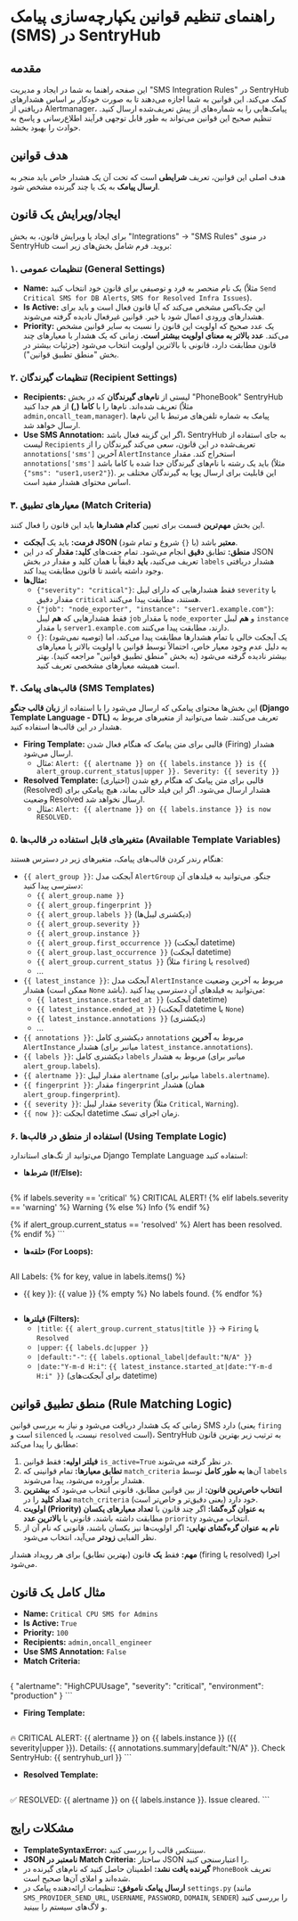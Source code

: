 # راهنمای تنظیم قوانین یکپارچه‌سازی پیامک (SMS) در SentryHub

## مقدمه

این صفحه راهنما به شما در ایجاد و مدیریت "SMS Integration Rules" در SentryHub کمک می‌کند. این قوانین به شما اجازه می‌دهند تا به صورت خودکار بر اساس هشدارهای دریافتی از Alertmanager، پیامک‌هایی را به شماره‌های از پیش تعریف‌شده ارسال کنید. تنظیم صحیح این قوانین می‌تواند به طور قابل توجهی فرآیند اطلاع‌رسانی و پاسخ به حوادث را بهبود بخشد.

## هدف قوانین

هدف اصلی این قوانین، تعریف **شرایطی** است که تحت آن یک هشدار خاص باید منجر به **ارسال پیامک** به یک یا چند گیرنده مشخص شود.

## ایجاد/ویرایش یک قانون

برای ایجاد یا ویرایش قانون، به بخش "Integrations" -> "SMS Rules" در منوی SentryHub بروید. فرم شامل بخش‌های زیر است:

### ۱. تنظیمات عمومی (General Settings)

*   **Name:** یک نام منحصر به فرد و توصیفی برای قانون خود انتخاب کنید (مثلاً `Send Critical SMS for DB Alerts`, `SMS for Resolved Infra Issues`).
*   **Is Active:** این چک‌باکس مشخص می‌کند که آیا قانون فعال است و باید برای هشدارهای ورودی اعمال شود یا خیر. قوانین غیرفعال نادیده گرفته می‌شوند.
*   **Priority:** یک عدد صحیح که اولویت این قانون را نسبت به سایر قوانین مشخص می‌کند. **عدد بالاتر به معنای اولویت بیشتر است.** زمانی که یک هشدار با معیارهای چند قانون مطابقت دارد، قانونی با بالاترین اولویت انتخاب می‌شود (جزئیات بیشتر در بخش "منطق تطبیق قوانین").

### ۲. تنظیمات گیرندگان (Recipient Settings)

*   **Recipients:** لیستی از **نام‌های گیرندگان** که در بخش "PhoneBook" SentryHub تعریف شده‌اند. نام‌ها را با **کاما (,)** از هم جدا کنید (مثلاً `admin,oncall_team,manager`). پیامک به شماره تلفن‌های مرتبط با این نام‌ها ارسال خواهد شد.
*   **Use SMS Annotation:** اگر این گزینه فعال باشد، SentryHub به جای استفاده از لیست `Recipients` تعریف‌شده در این قانون، سعی می‌کند گیرندگان را از `annotations['sms']` آخرین `AlertInstance` استخراج کند. مقدار `annotations['sms']` باید یک رشته با نام‌های گیرندگان جدا شده با کاما باشد (مثلاً `{"sms": "user1,user2"}`). این قابلیت برای ارسال پویا به گیرندگان مختلف بر اساس محتوای هشدار مفید است.

### ۳. معیارهای تطبیق (Match Criteria)

این بخش **مهم‌ترین** قسمت برای تعیین **کدام هشدارها** باید این قانون را فعال کنند.

*   **فرمت:** باید یک **آبجکت JSON معتبر** باشد (با `{}` شروع و تمام شود).
*   **منطق:** تطابق **دقیق** انجام می‌شود. تمام جفت‌های **کلید: مقدار** که در این JSON تعریف می‌کنید، **باید** دقیقاً با همان کلید و مقدار در بخش `labels` هشدار دریافتی وجود داشته باشند تا قانون مطابقت پیدا کند.
*   **مثال‌ها:**
    *   `{"severity": "critical"}`: فقط هشدارهایی که دارای لیبل `severity` با مقدار دقیق `critical` هستند، مطابقت پیدا می‌کنند.
    *   `{"job": "node_exporter", "instance": "server1.example.com"}`: فقط هشدارهایی که **هم** لیبل `job` با مقدار `node_exporter` و **هم** لیبل `instance` با مقدار `server1.example.com` دارند، مطابقت پیدا می‌کنند.
    *   `{}`: (توصیه نمی‌شود) یک آبجکت خالی با تمام هشدارها مطابقت پیدا می‌کند، اما به دلیل عدم وجود معیار خاص، احتمالاً توسط قوانین با اولویت بالاتر یا معیارهای بیشتر نادیده گرفته می‌شود (به بخش "منطق تطبیق قوانین" مراجعه کنید). بهتر است همیشه معیارهای مشخصی تعریف کنید.

### ۴. قالب‌های پیامک (SMS Templates)

این بخش‌ها محتوای پیامکی که ارسال می‌شود را با استفاده از **زبان قالب جنگو (Django Template Language - DTL)** تعریف می‌کنند. شما می‌توانید از متغیرهای مربوط به هشدار در این قالب‌ها استفاده کنید.

*   **Firing Template:** قالبی برای متن پیامک که هنگام فعال شدن (Firing) هشدار ارسال می‌شود.
    *   مثال: `Alert: {{ alertname }} on {{ labels.instance }} is {{ alert_group.current_status|upper }}. Severity: {{ severity }}`
*   **Resolved Template:** (اختیاری) قالبی برای متن پیامک که هنگام رفع شدن (Resolved) هشدار ارسال می‌شود. اگر این فیلد خالی بماند، هیچ پیامکی برای وضعیت Resolved ارسال نخواهد شد.
    *   مثال: `Alert: {{ alertname }} on {{ labels.instance }} is now RESOLVED.`

### ۵. متغیرهای قابل استفاده در قالب‌ها (Available Template Variables)

هنگام رندر کردن قالب‌های پیامک، متغیرهای زیر در دسترس هستند:

*   `{{ alert_group }}`: آبجکت مدل `AlertGroup` جنگو. می‌توانید به فیلدهای آن دسترسی پیدا کنید:
    *   `{{ alert_group.name }}`
    *   `{{ alert_group.fingerprint }}`
    *   `{{ alert_group.labels }}` (دیکشنری لیبل‌ها)
    *   `{{ alert_group.severity }}`
    *   `{{ alert_group.instance }}`
    *   `{{ alert_group.first_occurrence }}` (آبجکت datetime)
    *   `{{ alert_group.last_occurrence }}` (آبجکت datetime)
    *   `{{ alert_group.current_status }}` (مثلاً `firing` یا `resolved`)
    *   ...
*   `{{ latest_instance }}`: آبجکت مدل `AlertInstance` مربوط به آخرین وضعیت هشدار (ممکن است `None` باشد). می‌توانید به فیلدهای آن دسترسی پیدا کنید:
    *   `{{ latest_instance.started_at }}` (آبجکت datetime)
    *   `{{ latest_instance.ended_at }}` (آبجکت datetime یا `None`)
    *   `{{ latest_instance.annotations }}` (دیکشنری)
    *   ...
*   `{{ annotations }}`: دیکشنری کامل `annotations` مربوط به **آخرین** `AlertInstance` هشدار (میانبر برای `latest_instance.annotations`).
*   `{{ labels }}`: دیکشنری کامل `labels` مربوط به هشدار (میانبر برای `alert_group.labels`).
*   `{{ alertname }}`: مقدار لیبل `alertname` (میانبر برای `labels.alertname`).
*   `{{ fingerprint }}`: مقدار `fingerprint` هشدار (همان `alert_group.fingerprint`).
*   `{{ severity }}`: مقدار لیبل `severity` (مثلاً `Critical`, `Warning`).
*   `{{ now }}`: آبجکت datetime زمان اجرای تسک.

### ۶. استفاده از منطق در قالب‌ها (Using Template Logic)

می‌توانید از تگ‌های استاندارد Django Template Language استفاده کنید:

*   **شرط‌ها (If/Else):**

    ```django
{% if labels.severity == 'critical' %}
  CRITICAL ALERT!
{% elif labels.severity == 'warning' %}
  Warning
{% else %}
  Info
{% endif %}

{% if alert_group.current_status == 'resolved' %}
  Alert has been resolved.
{% endif %}
    ```

*   **حلقه‌ها (For Loops):**
    ```django
All Labels:
{% for key, value in labels.items() %}
  - {{ key }}: {{ value }}
{% empty %}
  No labels found.
{% endfor %}
    ```

*   **فیلترها (Filters):**
    *   `|title`: `{{ alert_group.current_status|title }}` -> `Firing` یا `Resolved`
    *   `|upper`: `{{ labels.dc|upper }}`
    *   `|default:"-"`: `{{ labels.optional_label|default:"N/A" }}`
    *   `|date:"Y-m-d H:i"`: `{{ latest_instance.started_at|date:"Y-m-d H:i" }}` (برای آبجکت‌های datetime)

## منطق تطبیق قوانین (Rule Matching Logic)

زمانی که یک هشدار دریافت می‌شود و نیاز به بررسی قوانین SMS دارد (یعنی `firing` است و `silenced` نیست، یا `resolved` است)، SentryHub به ترتیب زیر بهترین قانون مطابق را پیدا می‌کند:

1.  **فیلتر اولیه:** فقط قوانین `is_active=True` در نظر گرفته می‌شوند.
2.  **تطابق معیارها:** تمام قوانینی که `match_criteria` آن‌ها **به طور کامل** توسط `labels` هشدار برآورده می‌شود، پیدا می‌شوند.
3.  **انتخاب خاص‌ترین قانون:** از بین قوانین مطابق، قانونی انتخاب می‌شود که **بیشترین تعداد کلید** را در `match_criteria` خود دارد (یعنی دقیق‌تر و خاص‌تر است).
4.  **اولویت (Priority) به عنوان گره‌گشا:** اگر چند قانون با **تعداد معیارهای یکسان** مطابقت داشته باشند، قانونی با **بالاترین عدد** `priority` انتخاب می‌شود.
5.  **نام به عنوان گره‌گشای نهایی:** اگر اولویت‌ها نیز یکسان باشند، قانونی که نام آن از نظر الفبایی **زودتر** می‌آید، انتخاب می‌شود.

**مهم:** فقط **یک** قانون (بهترین تطابق) برای هر رویداد هشدار (firing یا resolved) اجرا می‌شود.

## مثال کامل یک قانون

*   **Name:** `Critical CPU SMS for Admins`
*   **Is Active:** `True`
*   **Priority:** `100`
*   **Recipients:** `admin,oncall_engineer`
*   **Use SMS Annotation:** `False`
*   **Match Criteria:**
    ```json
{
  "alertname": "HighCPUUsage",
  "severity": "critical",
  "environment": "production"
}
    ```

*   **Firing Template:**
    ```django
🔥 CRITICAL ALERT: {{ alertname }} on {{ labels.instance }} ({{ severity|upper }}).
Details: {{ annotations.summary|default:"N/A" }}.
Check SentryHub: {{ sentryhub_url }}
    ```

*   **Resolved Template:**
    ```django
✅ RESOLVED: {{ alertname }} on {{ labels.instance }}.
Issue cleared.
    ```

## مشکلات رایج

*   **TemplateSyntaxError:** سینتکس قالب را بررسی کنید.
*   **JSON نامعتبر در Match Criteria:** ساختار JSON را اعتبارسنجی کنید.
*   **گیرنده یافت نشد:** اطمینان حاصل کنید که نام‌های گیرنده در `PhoneBook` تعریف شده‌اند و املای آن‌ها صحیح است.
*   **ارسال پیامک ناموفق:** تنظیمات ارائه‌دهنده پیامک در `settings.py` (مانند `SMS_PROVIDER_SEND_URL`, `USERNAME`, `PASSWORD`, `DOMAIN`, `SENDER`) را بررسی کنید و لاگ‌های سیستم را ببینید.